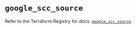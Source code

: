 # `google_scc_source`

Refer to the Terraform Registry for docs: [`google_scc_source`](https://registry.terraform.io/providers/hashicorp/google-beta/6.3.0/docs/resources/google_scc_source).
